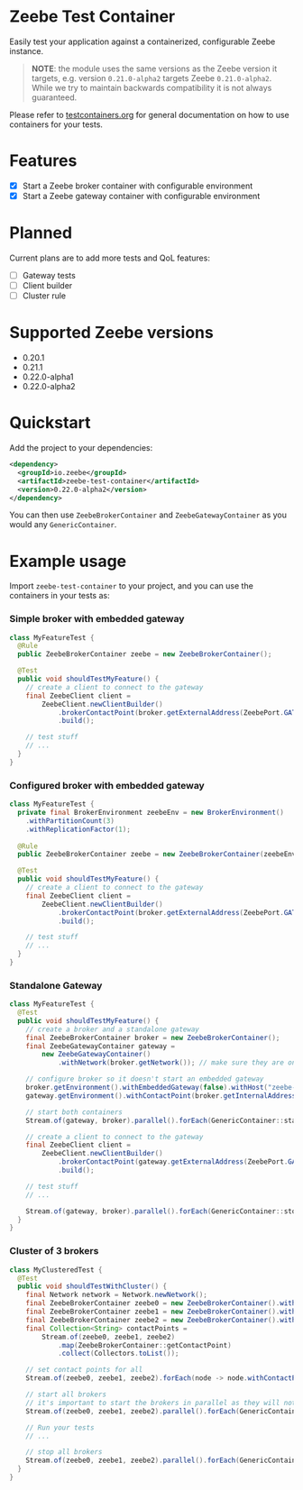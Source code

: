 Zeebe Test Container
====================

Easily test your application against a containerized, configurable Zeebe instance.

> **NOTE**: the module uses the same versions as the Zeebe version it targets, e.g. version `0.21.0-alpha2` targets Zeebe `0.21.0-alpha2`. 
            While we try to maintain backwards compatibility it is not always guaranteed.

Please refer to [testcontainers.org](https://testcontainers.org) for general documentation on how to
use containers for your tests.

Features
========

- [x] Start a Zeebe broker container with configurable environment
- [x] Start a Zeebe gateway container with configurable environment

Planned
=======

Current plans are to add more tests and QoL features:

- [ ] Gateway tests
- [ ] Client builder
- [ ] Cluster rule

Supported Zeebe versions
========================

- 0.20.1
- 0.21.1
- 0.22.0-alpha1
- 0.22.0-alpha2

Quickstart
==========

Add the project to your dependencies:

```xml
<dependency>
  <groupId>io.zeebe</groupId>
  <artifactId>zeebe-test-container</artifactId>
  <version>0.22.0-alpha2</version>
</dependency>
```

You can then use `ZeebeBrokerContainer` and `ZeebeGatewayContainer` as you would any `GenericContainer`.

Example usage
=============

Import `zeebe-test-container` to your project, and you can use the containers in your
tests as:

### Simple broker with embedded gateway
```java
class MyFeatureTest {
  @Rule
  public ZeebeBrokerContainer zeebe = new ZeebeBrokerContainer();

  @Test
  public void shouldTestMyFeature() {
    // create a client to connect to the gateway
    final ZeebeClient client =
        ZeebeClient.newClientBuilder()
            .brokerContactPoint(broker.getExternalAddress(ZeebePort.GATEWAY))
            .build();

    // test stuff
    // ...
  }
}
```

### Configured broker with embedded gateway
```java
class MyFeatureTest {
  private final BrokerEnvironment zeebeEnv = new BrokerEnvironment()
    .withPartitionCount(3)
    .withReplicationFactor(1);
  
  @Rule
  public ZeebeBrokerContainer zeebe = new ZeebeBrokerContainer(zeebeEnv);

  @Test
  public void shouldTestMyFeature() {
    // create a client to connect to the gateway
    final ZeebeClient client =
        ZeebeClient.newClientBuilder()
            .brokerContactPoint(broker.getExternalAddress(ZeebePort.GATEWAY))
            .build();

    // test stuff
    // ...
  }
}
```

### Standalone Gateway
```java
class MyFeatureTest {
  @Test
  public void shouldTestMyFeature() {
    // create a broker and a standalone gateway
    final ZeebeBrokerContainer broker = new ZeebeBrokerContainer();
    final ZeebeGatewayContainer gateway =
        new ZeebeGatewayContainer()
            .withNetwork(broker.getNetwork()); // make sure they are on the same network

    // configure broker so it doesn't start an embedded gateway
    broker.getEnvironment().withEmbeddedGateway(false).withHost("zeebe-0");
    gateway.getEnvironment().withContactPoint(broker.getInternalAddress(ZeebePort.INTERNAL_API));

    // start both containers
    Stream.of(gateway, broker).parallel().forEach(GenericContainer::start);

    // create a client to connect to the gateway
    final ZeebeClient client =
        ZeebeClient.newClientBuilder()
            .brokerContactPoint(gateway.getExternalAddress(ZeebePort.GATEWAY))
            .build();

    // test stuff
    // ...

    Stream.of(gateway, broker).parallel().forEach(GenericContainer::stop);
  }
}
```

### Cluster of 3 brokers
```java
class MyClusteredTest {
  @Test
  public void shouldTestWithCluster() {
    final Network network = Network.newNetwork();
    final ZeebeBrokerContainer zeebe0 = new ZeebeBrokerContainer().withNetwork(network).withNodeId(0).withHost("zeebe-0");
    final ZeebeBrokerContainer zeebe1 = new ZeebeBrokerContainer().withNetwork(network).withNodeId(1).withHost("zeebe-1");
    final ZeebeBrokerContainer zeebe2 = new ZeebeBrokerContainer().withNetwork(network).withNodeId(2).withHost("zeebe-2");
    final Collection<String> contactPoints =
        Stream.of(zeebe0, zeebe1, zeebe2)
            .map(ZeebeBrokerContainer::getContactPoint)
            .collect(Collectors.toList());

    // set contact points for all
    Stream.of(zeebe0, zeebe1, zeebe2).forEach(node -> node.withContactPoints(contactPoints));

    // start all brokers
    // it's important to start the brokers in parallel as they will not be ready until a Raft is formed
    Stream.of(zeebe0, zeebe1, zeebe2).parallel().forEach(GenericContainer::start);

    // Run your tests
    // ...

    // stop all brokers
    Stream.of(zeebe0, zeebe1, zeebe2).parallel().forEach(GenericContainer::stop);
  }
}
```
